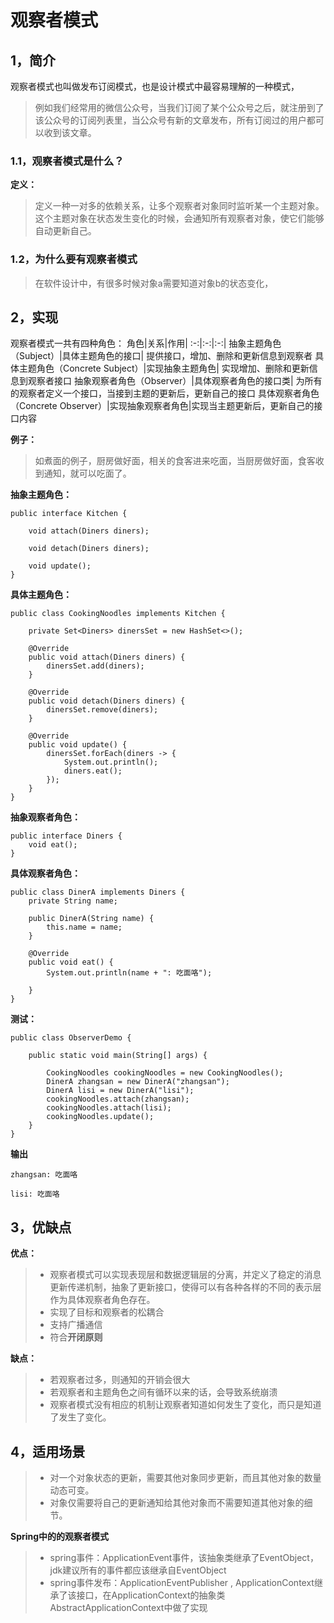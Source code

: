 # 观察者模式

## 1，简介
观察者模式也叫做发布订阅模式，也是设计模式中最容易理解的一种模式，
>例如我们经常用的微信公众号，当我们订阅了某个公众号之后，就注册到了该公众号的订阅列表里，当公众号有新的文章发布，所有订阅过的用户都可以收到该文章。
### 1.1，观察者模式是什么？
**定义：**
> 定义一种一对多的依赖关系，让多个观察者对象同时监听某一个主题对象。这个主题对象在状态发生变化的时候，会通知所有观察者对象，使它们能够自动更新自己。

### 1.2，为什么要有观察者模式

> 在软件设计中，有很多时候对象a需要知道对象b的状态变化，

## 2，实现
观察者模式一共有四种角色：
角色|关系|作用|
:-:|:-:|:-:|
抽象主题角色（Subject）|具体主题角色的接口| 提供接口，增加、删除和更新信息到观察者
具体主题角色（Concrete Subject）|实现抽象主题角色| 实现增加、删除和更新信息到观察者接口
抽象观察者角色（Observer）|具体观察者角色的接口类| 为所有的观察者定义一个接口，当接到主题的更新后，更新自己的接口
具体观察者角色（Concrete Observer）|实现抽象观察者角色|实现当主题更新后，更新自己的接口内容

**例子：**
> 如煮面的例子，厨房做好面，相关的食客进来吃面，当厨房做好面，食客收到通知，就可以吃面了。

**抽象主题角色：**
```
public interface Kitchen {

    void attach(Diners diners);

    void detach(Diners diners);

    void update();
}
```

**具体主题角色：**
```
public class CookingNoodles implements Kitchen {

    private Set<Diners> dinersSet = new HashSet<>();

    @Override
    public void attach(Diners diners) {
        dinersSet.add(diners);
    }

    @Override
    public void detach(Diners diners) {
        dinersSet.remove(diners);
    }

    @Override
    public void update() {
        dinersSet.forEach(diners -> {
            System.out.println();
            diners.eat();
        });
    }
}
```

**抽象观察者角色：**
```
public interface Diners {
    void eat();
}
```
**具体观察者角色：**
```
public class DinerA implements Diners {
    private String name;

    public DinerA(String name) {
        this.name = name;
    }

    @Override
    public void eat() {
        System.out.println(name + ": 吃面咯");

    }
}
```

**测试：**
```
public class ObserverDemo {

    public static void main(String[] args) {

        CookingNoodles cookingNoodles = new CookingNoodles();
        DinerA zhangsan = new DinerA("zhangsan");
        DinerA lisi = new DinerA("lisi");
        cookingNoodles.attach(zhangsan);
        cookingNoodles.attach(lisi);
        cookingNoodles.update();
    }
}

```

**输出**
```
zhangsan: 吃面咯

lisi: 吃面咯
```

## 3，优缺点

**优点：**
> - 观察者模式可以实现表现层和数据逻辑层的分离，并定义了稳定的消息更新传递机制，抽象了更新接口，使得可以有各种各样的不同的表示层作为具体观察者角色存在。
> - 实现了目标和观察者的松耦合
> - 支持广播通信
> - 符合**开闭原则**

**缺点：**
> - 若观察者过多，则通知的开销会很大
> - 若观察者和主题角色之间有循环以来的话，会导致系统崩溃
> - 观察者模式没有相应的机制让观察者知道如何发生了变化，而只是知道了发生了变化。

## 4，适用场景
> - 对一个对象状态的更新，需要其他对象同步更新，而且其他对象的数量动态可变。
> - 对象仅需要将自己的更新通知给其他对象而不需要知道其他对象的细节。


**Spring中的的观察者模式**
> -   spring事件：ApplicationEvent事件，该抽象类继承了EventObject，jdk建议所有的事件都应该继承自EventObject
> -   spring事件发布：ApplicationEventPublisher , ApplicationContext继承了该接口，在ApplicationContext的抽象类AbstractApplicationContext中做了实现


